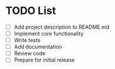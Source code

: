 # TODO List

- [ ] Add project description to README.md
- [ ] Implement core functionality
- [ ] Write tests
- [ ] Add documentation
- [ ] Review code
- [ ] Prepare for initial release